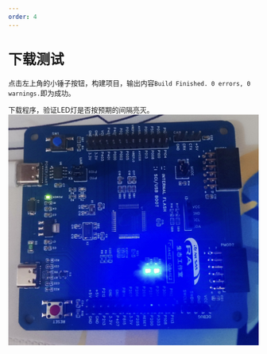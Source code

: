 ```yaml
---
order: 4
---
```

# 下载测试
点击左上角的小锤子按钮，构建项目，输出内容`Build Finished. 0 errors, 0 warnings.`即为成功。

下载程序，验证LED灯是否按预期的间隔亮灭。
![](images/点灯实物图.jpg)